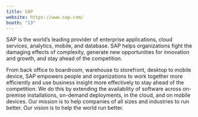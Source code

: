 ```yaml
---
title: SAP
website: https://www.sap.com/
booth: "13"
---
```


SAP is the world’s leading provider of enterprise applications, cloud services, analytics, mobile, and database. SAP helps organizations fight the damaging effects of complexity, generate new opportunities for innovation and growth, and stay ahead of the competition.

From back office to boardroom, warehouse to storefront, desktop to mobile device, SAP empowers people and organizations to work together more efficiently and use business insight more effectively to stay ahead of the competition. We do this by extending the availability of software across on-premise installations, on-demand deployments, in the cloud, and on mobile devices. Our mission is to help companies of all sizes and industries to run better. Our vision is to help the world run better.

